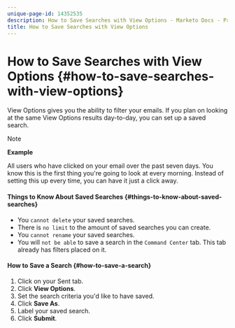 ```yaml
---
unique-page-id: 14352535
description: How to Save Searches with View Options - Marketo Docs - Product Documentation
title: How to Save Searches with View Options
---
```


# How to Save Searches with View Options {#how-to-save-searches-with-view-options}

View Options gives you the ability to filter your emails. If you plan on looking at the same View Options results day-to-day, you can set up a saved search.

>[!NOTE]
>
>**Example**
>
>All users who have clicked on your email over the past seven days. You know this is the first thing you're going to look at every morning. Instead of setting this up every time, you can have it just a click away.

#### Things to Know About Saved Searches {#things-to-know-about-saved-searches}

* You `cannot delete` your saved searches.
* There is `no limit` to the amount of saved searches you can create.
* You `cannot rename` your saved searches.
* You will `not be able` to save a search in the `Command Center` tab. This tab already has filters placed on it.

#### How to Save a Search {#how-to-save-a-search}

1. Click on your Sent tab.
1. Click **View Options**.
1. Set the search criteria you'd like to have saved.
1. Click **Save As**.
1. Label your saved search.
1. Click **Submit**.

